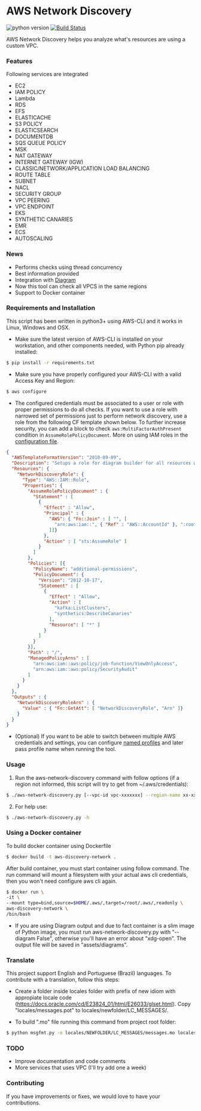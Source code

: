 # AWS Network Discovery

![python version](https://img.shields.io/badge/python-3.6%2C3.7%2C3.8-blue?logo=python)
[![Build Status](https://travis-ci.org/joemccann/dillinger.svg?branch=master)](https://travis-ci.org/joemccann/dillinger)

AWS Network Discovery helps you analyze what's resources are using a custom VPC.

### Features

Following services are integrated

- EC2
- IAM POLICY
- Lambda
- RDS
- EFS 
- ELASTICACHE
- S3 POLICY
- ELASTICSEARCH
- DOCUMENTDB
- SQS QUEUE POLICY
- MSK
- NAT GATEWAY
- INTERNET GATEWAY (IGW)
- CLASSIC/NETWORK/APPLICATION LOAD BALANCING
- ROUTE TABLE
- SUBNET
- NACL
- SECURITY GROUP
- VPC PEERING
- VPC ENDPOINT
- EKS
- SYNTHETIC CANARIES
- EMR 
- ECS
- AUTOSCALING

### News

- Performs checks using thread concurrency
- Best information provided
- Integration with [Diagram](https://github.com/mingrammer/diagrams)
- Now this tool can check all VPCS in the same regions
- Support to Docker container

### Requirements and Installation

This script has been written in python3+ using AWS-CLI and it works in Linux, Windows and OSX.

- Make sure the latest version of AWS-CLI is installed on your workstation, and other components needed, with Python pip already installed:

```sh
$ pip install -r requirements.txt
```

- Make sure you have properly configured your AWS-CLI with a valid Access Key and Region:

```sh
$ aws configure
```

- The configured credentials must be associated to a user or role with proper permissions to do all checks. If you want to use a role with narrowed set of permissions just to perform network discovery, use a role from the following CF template shown below. To further increase security, you can add a block to check `aws:MultiFactorAuthPresent` condition in `AssumeRolePolicyDocument`. More on using IAM roles in the [configuration file](https://docs.aws.amazon.com/cli/latest/userguide/cli-configure-role.html).

```json
{
  "AWSTemplateFormatVersion": "2010-09-09",
  "Description": "Setups a role for diagram builder for all resources within an account",
  "Resources": {
    "NetworkDiscoveryRole": {
      "Type": "AWS::IAM::Role",
      "Properties": {
        "AssumeRolePolicyDocument" : {
          "Statement" : [
            {
              "Effect" : "Allow",
              "Principal" : {
                "AWS": { "Fn::Join" : [ "", [
                  "arn:aws:iam::", { "Ref" : "AWS::AccountId" }, ":root"
                ]]}
              },
              "Action" : [ "sts:AssumeRole" ]
            }
          ]
        },
        "Policies": [{
          "PolicyName": "additional-permissions",
          "PolicyDocument": {
            "Version": "2012-10-17",
            "Statement" : [
              {
                "Effect" : "Allow",
                "Action" : [
                  "kafka:ListClusters",
                  "synthetics:DescribeCanaries"
                ],
                "Resource": [ "*" ]
              }
            ]
          }
        }],
        "Path" : "/",
        "ManagedPolicyArns" : [
          "arn:aws:iam::aws:policy/job-function/ViewOnlyAccess",
          "arn:aws:iam::aws:policy/SecurityAudit"
        ]
      }
    }
  },
  "Outputs" : {
    "NetworkDiscoveryRoleArn" : {
      "Value" : { "Fn::GetAtt": [ "NetworkDiscoveryRole", "Arn" ]}
    }
  }
}
```

- (Optional) If you want to be able to switch between multiple AWS credentials and settings, you can configure [named profiles](https://docs.aws.amazon.com/cli/latest/userguide/cli-configure-profiles.html) and later pass profile name when running the tool.

### Usage

1. Run the aws-network-discovery command with follow options (if a region not informed, this script will try to get from ~/.aws/credentials):

```sh
$ ./aws-network-discovery.py [--vpc-id vpc-xxxxxxx] --region-name xx-xxxx-xxx [--profile-name profile] [--diagram True/False]
```

2. For help use:

```sh
$ ./aws-network-discovery.py -h
```

### Using a Docker container

To build docker container using Dockerfile

```sh
$ docker build -t aws-discovery-network .
```

After build container, you must start container using follow command. The run command will mount a filesystem with your actual aws cli credentials, then you won't need configure aws cli again.

```sh
$ docker run \
-it \
--mount type=bind,source=$HOME/.aws/,target=/root/.aws/,readonly \
aws-discovery-network \
/bin/bash

```

- If you are using Diagram output and due to fact container is a slim image of Python image, you must run aws-network-discovery.py with "--diagram False", otherwise you'll have an error about "xdg-open". The output file will be saved in "assets/diagrams".

### Translate

This project support English and Portuguese (Brazil) languages. To contribute with a translation, follow this steps:

- Create a folder inside locales folder with prefix of new idiom with appropiate locale code (https://docs.oracle.com/cd/E23824_01/html/E26033/glset.html). Copy "locales/messages.pot" to locales/newfolder/LC_MESSAGES/.

- To build ".mo" file running this command from project root folder:

```sh
$ python msgfmt.py -o locales/NEWFOLDER/LC_MESSAGES/messages.mo locales/NEWFOLDER/LC_MESSAGES/messages
```

### TODO

- Improve documentation and code comments
- More services that uses VPC (I'll try add one a week)

### Contributing

If you have improvements or fixes, we would love to have your contributions. 